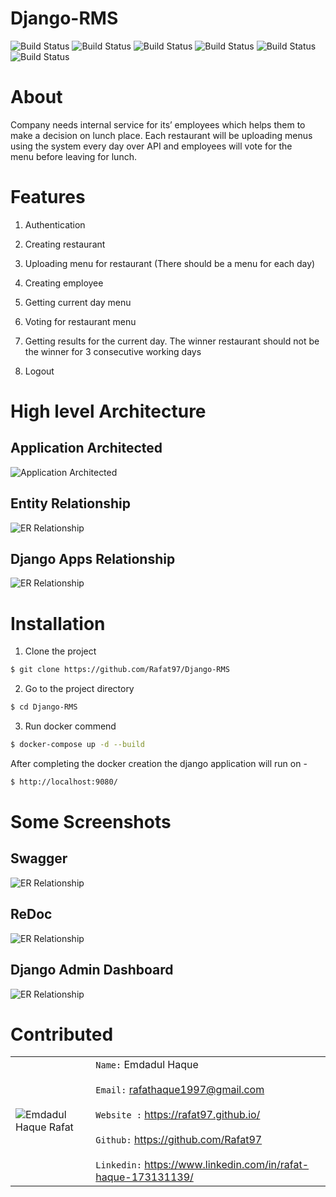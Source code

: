 <p align="center"><h1>Django-RMS</h1></p>

![Build Status](https://img.shields.io/github/issues/Rafat97/Django-RMS?style=for-the-badge)
![Build Status](https://img.shields.io/github/languages/count/Rafat97/Django-RMS?style=for-the-badge)
![Build Status](https://img.shields.io/github/languages/top/Rafat97/Django-RMS?style=for-the-badge)
![Build Status](https://img.shields.io/static/v1?label=python&message=>=3.8%20Tested&color=importent&style=for-the-badge)
![Build Status](https://img.shields.io/github/license/Rafat97/Django-RMS?style=for-the-badge)
![Build Status](https://img.shields.io/static/v1?label=project%20type&message=website&style=for-the-badge)
# About 

Company needs internal service for its’  employees which  helps them to make a decision on lunch  place.  Each  restaurant  will  be uploading  menus  using  the system  every  day over  API and  employees  will  vote  for  the  
menu  before leaving  for  lunch. 

# Features 

1. Authentication 

2. Creating  restaurant 

3. Uploading  menu  for  restaurant  (There  should  be  a  menu  for  each  day) 

4. Creating  employee 

5. Getting  current  day  menu 

6. Voting for restaurant menu 

7. Getting results for the current day. The winner restaurant should not be the winner for 3 consecutive  working  days 

8. Logout 

# High level Architecture

## Application Architected 

![Application Architected ](/readme-images/1.jpg)

## Entity Relationship

![ER Relationship](/readme-images/2.jpg)

## Django Apps Relationship

![ER Relationship](/readme-images/3.jpg)

# Installation

1. Clone the project

```bash
$ git clone https://github.com/Rafat97/Django-RMS
```

2. Go to the project directory
```bash
$ cd Django-RMS
```

3. Run docker commend
```bash
$ docker-compose up -d --build
```

After completing the docker creation the django application will run on -

```bash
$ http://localhost:9080/
```

# Some Screenshots

## Swagger
![ER Relationship](/readme-images/ss1.png)

## ReDoc
![ER Relationship](/readme-images/ss2.png)

## Django Admin Dashboard
![ER Relationship](/readme-images/ss3.png)



# Contributed

| |  |
| ----------- | ----------- |
| ![Emdadul Haque Rafat](https://rafat97.github.io/static/c3688eb99d1fef50023a121e3abc5fa6/e8044/my-image.jpg)      | `Name:` Emdadul Haque <br /><br /> `Email:` rafathaque1997@gmail.com <br /><br /> `Website :` https://rafat97.github.io/ <br /><br />`Github:` https://github.com/Rafat97 <br /><br /> `Linkedin:` https://www.linkedin.com/in/rafat-haque-173131139/   |